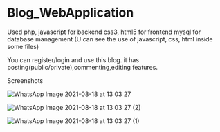 # Blog_WebApplication


Used php, javascript for backend
css3, html5 for frontend
mysql for database management 
(U can see the use of javascript, css, html inside some files)

You can register/login and use this blog.
it has posting(public/private),commenting,editing features.

Screenshots

![WhatsApp Image 2021-08-18 at 13 03 27](https://user-images.githubusercontent.com/55195454/129858775-71d3c1e2-6711-4415-a79f-fade531b3dd0.jpeg)


![WhatsApp Image 2021-08-18 at 13 03 27 (2)](https://user-images.githubusercontent.com/55195454/129858783-acaafc25-2eeb-47d7-afaf-d41cd8d18cc2.jpeg)






![WhatsApp Image 2021-08-18 at 13 03 27 (1)](https://user-images.githubusercontent.com/55195454/129859471-e49748e2-46af-4f1d-a219-683a645d3bf0.jpeg)


